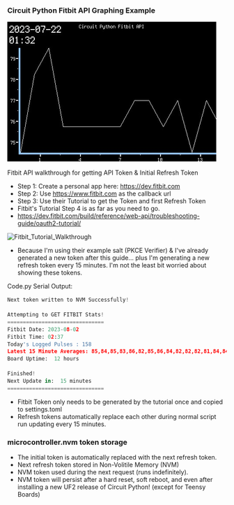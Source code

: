 ### Circuit Python Fitbit API Graphing Example

![TFT Featherwing Screenshot](https://raw.githubusercontent.com/DJDevon3/My_Circuit_Python_Projects/main/Boards/espressif/Unexpected%20Maker%20Feather%20S3/3.5%20TFT%20Featherwing/Fitbit%20API%20Graph/screenshot.jpg)

Fitbit API walkthrough for getting API Token & Initial Refresh Token
- Step 1: Create a personal app here: https://dev.fitbit.com
- Step 2: Use https://www.fitbit.com as the callback url
- Step 3: Use their Tutorial to get the Token and first Refresh Token
- Fitbit's Tutorial Step 4 is as far as you need to go.
- https://dev.fitbit.com/build/reference/web-api/troubleshooting-guide/oauth2-tutorial/
  
![Fitbit_Tutorial_Walkthrough](https://github.com/DJDevon3/My_Circuit_Python_Projects/assets/49322231/f70ec67f-d06d-4d6f-9823-934fb3936fd9)


- Because I'm using their example salt (PKCE Verifier) & I've already generated a new token after this guide... plus I'm generating a new refresh token every 15 minutes. I'm not the least bit worried about showing these tokens. 

Code.py Serial Output:
```py
Next token written to NVM Successfully!

Attempting to GET FITBIT Stats!
===============================
Fitbit Date: 2023-08-02
Fitbit Time: 02:37
Today's Logged Pulses : 158
Latest 15 Minute Averages: 85,84,85,83,86,82,85,86,84,82,82,82,81,84,84
Board Uptime:  12 hours

Finished!
Next Update in:  15 minutes
===============================
```
- Fitbit Token only needs to be generated by the tutorial once and copied to settings.toml
- Refresh tokens automatically replace each other during normal script run updating every 15 minutes.
  
### microcontroller.nvm token storage
- The initial token is automatically replaced with the next refresh token.
- Next refresh token stored in Non-Volitile Memory (NVM)
- NVM token used during the next request (runs indefinitely).
- NVM token will persist after a hard reset, soft reboot, and even after installing a new UF2 release of Circuit Python! (except for Teensy Boards)
